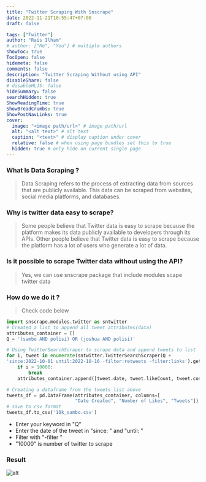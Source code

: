 ```yaml
---
title: "Twitter Scraping With Snscrape"
date: 2022-11-21T10:55:47+07:00
draft: false

tags: ["Twitter"]
author: "Rais Ilham"
# author: ["Me", "You"] # multiple authors
showToc: true
TocOpen: false
hidemeta: false
comments: false
description: "Twitter Scraping Without using API"
disableShare: false
# disableHLJS: false
hideSummary: false
searchHidden: true
ShowReadingTime: true
ShowBreadCrumbs: true
ShowPostNavLinks: true
cover:
  image: "<image path/url>" # image path/url
  alt: "<alt text>" # alt text
  caption: "<text>" # display caption under cover
  relative: false # when using page bundles set this to true
  hidden: true # only hide on current single page
---
```


### What Is Data Scraping ?

> Data Scraping refers to the process of extracting data from sources that are publicly available. This data can be scraped from websites, social media platforms, and databases.

### Why is twitter data easy to scrape?

> Some people believe that Twitter data is easy to scrape because the platform makes its data publicly available to developers through its APIs. Other people believe that Twitter data is easy to scrape because the platform has a lot of users who generate a lot of data.

### Is it possible to scrape Twitter data without using the API?

> Yes, we can use snscrape package that include modules scape twitter data

### How do we do it ?

> Check code below

```python
import snscrape.modules.twitter as sntwitter
# Created a list to append all tweet attributes(data)
attributes_container = []
Q = '(sambo AND polisi) OR (joshua AND polisi)'

# Using TwitterSearchScraper to scrape data and append tweets to list
for i, tweet in enumerate(sntwitter.TwitterSearchScraper(Q +
'since:2022-10-01 until:2022-10-16 -filter:retweets -filter:links').get_items()):
    if i > 10000:
        break
    attributes_container.append([tweet.date, tweet.likeCount, tweet.content])

# Creating a dataframe from the tweets list above
tweets_df = pd.DataFrame(attributes_container, columns=[
                         "Date Created", "Number of Likes", "Tweets"])
# save to csv format
tweets_df.to_csv('10k_sambo.csv')
```
- Enter your keyword in "Q"
- Enter the date of the tweet in "since: " and "until: "
- Filter with "-filter "
- "10000" is number of twitter to scrape

### Result
![alt](https://i.imgur.com/EnCE4Sq.png#center)
